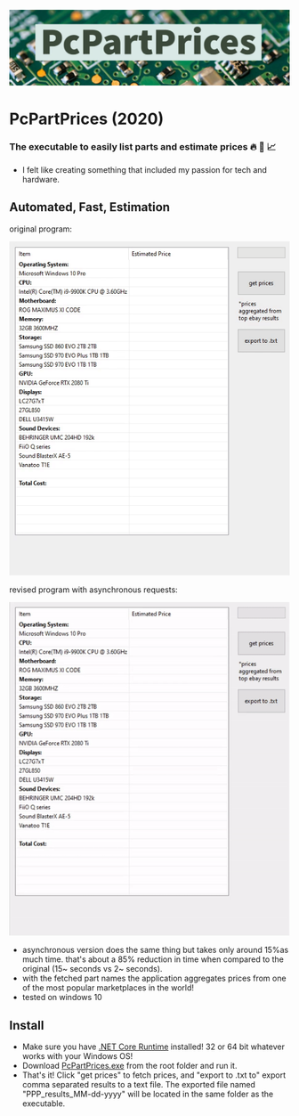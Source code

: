 ![PcPartPrices Demo](banner.JPG)

# 																PcPartPrices (2020)

### The executable to easily list parts and estimate prices  🔥 🧻 📈



- I felt like creating something that included my passion for tech and hardware.

## Automated, Fast, Estimation

original program:

[![PcPartPrices Demo](ppp.gif)](#)



revised program with asynchronous requests:

![PcPartPrices Demo](ppp_async.gif)



- asynchronous version does the same thing but takes only around 15%as much time. that's about a 85% reduction in time when compared to the original (15~ seconds vs 2~ seconds). 
- with the fetched part names the application aggregates prices from one of the most popular marketplaces in the world!
- tested on windows 10

## Install

* Make sure you have [.NET Core Runtime](https://dotnet.microsoft.com/download/dotnet-core/current/runtime) installed! 32 or 64 bit whatever works with your Windows OS!
* Download [PcPartPrices.exe](https://github.com/nkinlui/pcpartprices/blob/master/PcPartPrices.exe) from the root folder and run it.
* That's it! Click "get prices" to fetch prices, and "export to .txt to" export comma separated results to a text file. The exported file named "PPP_results_MM-dd-yyyy" will be located in the same folder as the executable.


